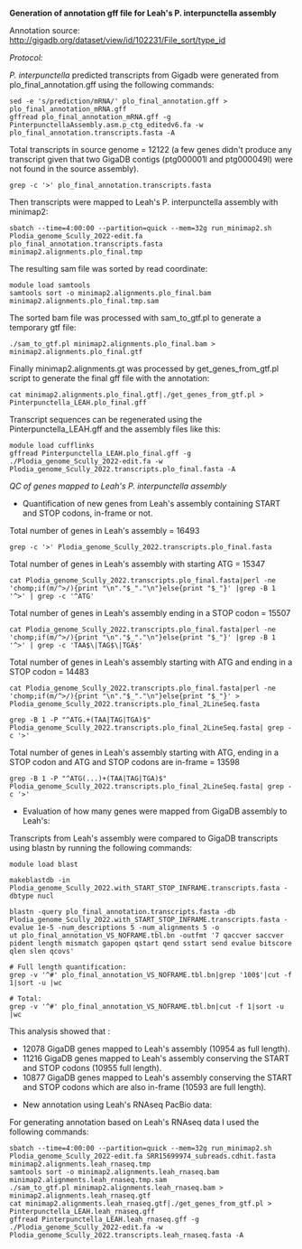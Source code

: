 **Generation of annotation gff file for Leah's P. interpunctella assembly**

Annotation source: http://gigadb.org/dataset/view/id/102231/File_sort/type_id

*Protocol:*

*P. interpunctella* predicted transcripts from Gigadb were generated from plo_final_annotation.gff using the following commands:

```
sed -e 's/prediction/mRNA/' plo_final_annotation.gff > plo_final_annotation_mRNA.gff
gffread plo_final_annotation_mRNA.gff -g PinterpunctellaAssembly.asm.p_ctg_editedv6.fa -w plo_final_annotation.transcripts.fasta -A
```

Total transcripts in source genome = 12122 (a few genes didn't produce any transcript given that two GigaDB contigs (ptg000001l and ptg000049l) were not found in the source assembly).  
```
grep -c '>' plo_final_annotation.transcripts.fasta
```

Then transcripts were mapped to  Leah's P. interpunctella assembly with minimap2: 

```
sbatch --time=4:00:00 --partition=quick --mem=32g run_minimap2.sh Plodia_genome_Scully_2022-edit.fa plo_final_annotation.transcripts.fasta minimap2.alignments.plo_final.tmp
```

The resulting sam file was sorted by read coordinate:

```
module load samtools
samtools sort -o minimap2.alignments.plo_final.bam minimap2.alignments.plo_final.tmp.sam
```

The sorted bam file was processed with sam_to_gtf.pl to generate a temporary gtf file:

```
./sam_to_gtf.pl minimap2.alignments.plo_final.bam > minimap2.alignments.plo_final.gtf
```

Finally minimap2.alignments.gt was processed by get_genes_from_gtf.pl script to generate the final gff file with the annotation:

```
cat minimap2.alignments.plo_final.gtf|./get_genes_from_gtf.pl > Pinterpunctella_LEAH.plo_final.gff
```

Transcript sequences can be regenerated using the Pinterpunctella_LEAH.gff and the assembly files like this:
```
module load cufflinks
gffread Pinterpunctella_LEAH.plo_final.gff -g ./Plodia_genome_Scully_2022-edit.fa -w Plodia_genome_Scully_2022.transcripts.plo_final.fasta -A
```

*QC of genes mapped to Leah's P. interpunctella assembly*

* Quantification of new genes from Leah's assembly containing START and STOP codons, in-frame or not.

Total number of genes in Leah's assembly = 16493  
```
grep -c '>' Plodia_genome_Scully_2022.transcripts.plo_final.fasta
```

 Total number of genes in Leah's assembly with starting ATG = 15347
 ```
 cat Plodia_genome_Scully_2022.transcripts.plo_final.fasta|perl -ne 'chomp;if(m/^>/){print "\n"."$_"."\n"}else{print "$_"}' |grep -B 1 '^>' | grep -c '^ATG'
 ```

Total number of genes in Leah's assembly ending in a STOP codon = 15507
```
cat Plodia_genome_Scully_2022.transcripts.plo_final.fasta|perl -ne 'chomp;if(m/^>/){print "\n"."$_"."\n"}else{print "$_"}' |grep -B 1 '^>' | grep -c 'TAA$\|TAG$\|TGA$'
```

Total number of genes in Leah's assembly starting with ATG and  ending in a STOP codon = 14483
```
cat Plodia_genome_Scully_2022.transcripts.plo_final.fasta|perl -ne 'chomp;if(m/^>/){print "\n"."$_"."\n"}else{print "$_"}' > Plodia_genome_Scully_2022.transcripts.plo_final_2LineSeq.fasta

grep -B 1 -P "^ATG.+(TAA|TAG|TGA)$" Plodia_genome_Scully_2022.transcripts.plo_final_2LineSeq.fasta| grep -c '>'
```

 Total number of genes in Leah's assembly starting with ATG, ending in a STOP codon and ATG and STOP codons are in-frame = 13598
 ```
grep -B 1 -P "^ATG(...)+(TAA|TAG|TGA)$" Plodia_genome_Scully_2022.transcripts.plo_final_2LineSeq.fasta| grep -c '>'
 ```

* Evaluation of how many genes were mapped from GigaDB assembly to Leah's:

Transcripts from  Leah's assembly were compared to GigaDB  transcripts using blastn by running the following commands:

```
module load blast

makeblastdb -in Plodia_genome_Scully_2022.with_START_STOP_INFRAME.transcripts.fasta -dbtype nucl

blastn -query plo_final_annotation.transcripts.fasta -db Plodia_genome_Scully_2022.with_START_STOP_INFRAME.transcripts.fasta -evalue 1e-5 -num_descriptions 5 -num_alignments 5 -o
ut plo_final_annotation_VS_NOFRAME.tbl.bn -outfmt '7 qaccver saccver pident length mismatch gapopen qstart qend sstart send evalue bitscore qlen slen qcovs'

# Full length quantification:
grep -v '^#' plo_final_annotation_VS_NOFRAME.tbl.bn|grep '100$'|cut -f 1|sort -u |wc

# Total:
grep -v '^#' plo_final_annotation_VS_NOFRAME.tbl.bn|cut -f 1|sort -u |wc
```

This analysis showed that :

- 12078 GigaDB genes mapped to Leah's assembly (10954 as full length).
- 11216 GigaDB genes mapped to Leah's assembly conserving the START and STOP codons (10955 full length).
- 10877 GigaDB genes mapped to Leah's assembly conserving the START and STOP codons which are also in-frame (10593 are full length).

* New annotation using Leah's RNAseq PacBio data:

For generating annotation based on Leah's RNAseq data I used the following commands:

```
sbatch --time=4:00:00 --partition=quick --mem=32g run_minimap2.sh Plodia_genome_Scully_2022-edit.fa SRR15699974_subreads.cdhit.fasta minimap2.alignments.leah_rnaseq.tmp
samtools sort -o minimap2.alignments.leah_rnaseq.bam minimap2.alignments.leah_rnaseq.tmp.sam
./sam_to_gtf.pl minimap2.alignments.leah_rnaseq.bam > minimap2.alignments.leah_rnaseq.gtf
cat minimap2.alignments.leah_rnaseq.gtf|./get_genes_from_gtf.pl > Pinterpunctella_LEAH.leah_rnaseq.gff
gffread Pinterpunctella_LEAH.leah_rnaseq.gff -g ./Plodia_genome_Scully_2022-edit.fa -w Plodia_genome_Scully_2022.transcripts.leah_rnaseq.fasta -A
```






